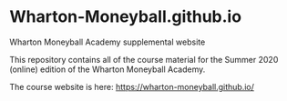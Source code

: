 # Wharton-Moneyball.github.io
Wharton Moneyball Academy supplemental website

This repository contains all of the course material for the Summer 2020 (online) edition of the Wharton Moneyball Academy.

The course website is here: https://wharton-moneyball.github.io/
